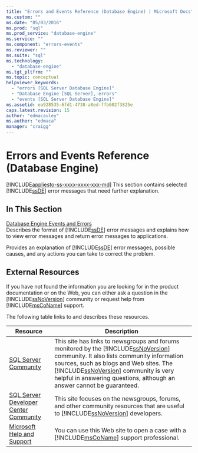 ```yaml
---
title: "Errors and Events Reference (Database Engine) | Microsoft Docs"
ms.custom: ""
ms.date: "05/03/2016"
ms.prod: "sql"
ms.prod_service: "database-engine"
ms.service: ""
ms.component: "errors-events"
ms.reviewer: ""
ms.suite: "sql"
ms.technology: 
  - "database-engine"
ms.tgt_pltfrm: ""
ms.topic: conceptual
helpviewer_keywords: 
  - "errors [SQL Server Database Engine]"
  - "Database Engine [SQL Server], errors"
  - "events [SQL Server Database Engine]"
ms.assetid: ea928535-6fd1-4738-a8ed-ffb602f3825e
caps.latest.revision: 15
author: "edmacauley"
ms.author: "edmaca"
manager: "craigg"
---
```

# Errors and Events Reference (Database Engine)
[!INCLUDE[appliesto-ss-xxxx-xxxx-xxx-md](../../includes/appliesto-ss-xxxx-xxxx-xxx-md.md)]
  This section contains selected [!INCLUDE[ssDE](../../includes/ssde-md.md)] error messages that need further explanation.  
  
## In This Section  
 [Database Engine Events and Errors](../../relational-databases/errors-events/database-engine-events-and-errors.md)  
 Describes the format of [!INCLUDE[ssDE](../../includes/ssde-md.md)] error messages and explains how to view error messages and return error messages to applications.  
  
 Provides an explanation of [!INCLUDE[ssDE](../../includes/ssde-md.md)] error messages, possible causes, and any actions you can take to correct the problem.  
  
## External Resources  
 If you have not found the information you are looking for in the product documentation or on the Web, you can either ask a question in the [!INCLUDE[ssNoVersion](../../includes/ssnoversion-md.md)] community or request help from [!INCLUDE[msCoName](../../includes/msconame-md.md)] support.  
  
 The following table links to and describes these resources.  
  
|Resource|Description|  
|--------------|-----------------|  
|[SQL Server Community](http://go.microsoft.com/fwlink/?LinkId=42455)|This site has links to newsgroups and forums monitored by the [!INCLUDE[ssNoVersion](../../includes/ssnoversion-md.md)] community. It also lists community information sources, such as blogs and Web sites. The [!INCLUDE[ssNoVersion](../../includes/ssnoversion-md.md)] community is very helpful in answering questions, although an answer cannot be guaranteed.|  
|[SQL Server Developer Center Community](http://go.microsoft.com/fwlink/?LinkId=42456)|This site focuses on the newsgroups, forums, and other community resources that are useful to [!INCLUDE[ssNoVersion](../../includes/ssnoversion-md.md)] developers.|  
|[Microsoft Help and Support](http://go.microsoft.com/fwlink/?linkid=16419)|You can use this Web site to open a case with a [!INCLUDE[msCoName](../../includes/msconame-md.md)] support professional.|  
  
  
